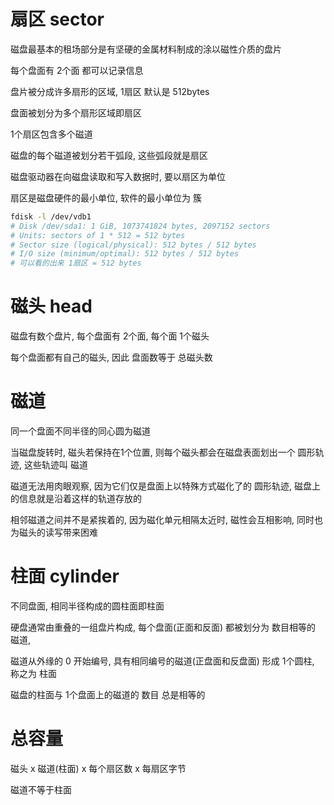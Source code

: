 # 扇区 sector

磁盘最基本的租场部分是有坚硬的金属材料制成的涂以磁性介质的盘片

每个盘面有 2个面 都可以记录信息

盘片被分成许多扇形的区域, 1扇区 默认是 512bytes



盘面被划分为多个扇形区域即扇区



1个扇区包含多个磁道



磁盘的每个磁道被划分若干弧段, 这些弧段就是扇区



磁盘驱动器在向磁盘读取和写入数据时, 要以扇区为单位



扇区是磁盘硬件的最小单位, 软件的最小单位为 簇







```sh
fdisk -l /dev/vdb1
# Disk /dev/sda1: 1 GiB, 1073741824 bytes, 2097152 sectors
# Units: sectors of 1 * 512 = 512 bytes
# Sector size (logical/physical): 512 bytes / 512 bytes
# I/O size (minimum/optimal): 512 bytes / 512 bytes
# 可以看的出来 1扇区 = 512 bytes
```





# 磁头 head

磁盘有数个盘片, 每个盘面有 2个面, 每个面 1个磁头



每个盘面都有自己的磁头, 因此 盘面数等于 总磁头数









# 磁道

同一个盘面不同半径的同心圆为磁道



当磁盘旋转时, 磁头若保持在1个位置, 则每个磁头都会在磁盘表面划出一个 圆形轨迹, 这些轨迹叫 磁道



磁道无法用肉眼观察, 因为它们仅是盘面上以特殊方式磁化了的 圆形轨迹, 磁盘上的信息就是沿着这样的轨道存放的



相邻磁道之间并不是紧挨着的, 因为磁化单元相隔太近时, 磁性会互相影响, 同时也为磁头的读写带来困难





# 柱面 cylinder

不同盘面, 相同半径构成的圆柱面即柱面



硬盘通常由重叠的一组盘片构成, 每个盘面(正面和反面) 都被划分为 数目相等的 磁道, 



磁道从外缘的 0 开始编号, 具有相同编号的磁道(正盘面和反盘面) 形成 1个圆柱, 称之为 柱面



磁盘的柱面与 1个盘面上的磁道的 数目 总是相等的









# 总容量

磁头 x 磁道(柱面) x 每个扇区数 x 每扇区字节



磁道不等于柱面